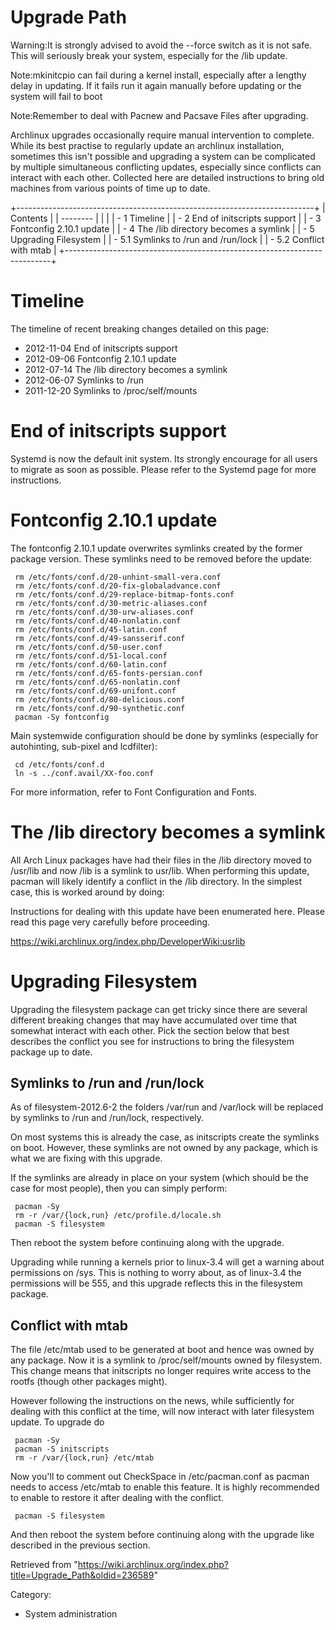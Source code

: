 Upgrade Path
============

Warning:It is strongly advised to avoid the --force switch as it is not
safe. This will seriously break your system, especially for the /lib
update.

Note:mkinitcpio can fail during a kernel install, especially after a
lengthy delay in updating. If it fails run it again manually before
updating or the system will fail to boot

Note:Remember to deal with Pacnew and Pacsave Files after upgrading.

Archlinux upgrades occasionally require manual intervention to complete.
While its best practise to regularly update an archlinux installation,
sometimes this isn't possible and upgrading a system can be complicated
by multiple simultaneous conflicting updates, especially since conflicts
can interact with each other. Collected here are detailed instructions
to bring old machines from various points of time up to date.

+--------------------------------------------------------------------------+
| Contents                                                                 |
| --------                                                                 |
|                                                                          |
| -   1 Timeline                                                           |
| -   2 End of initscripts support                                         |
| -   3 Fontconfig 2.10.1 update                                           |
| -   4 The /lib directory becomes a symlink                               |
| -   5 Upgrading Filesystem                                               |
|     -   5.1 Symlinks to /run and /run/lock                               |
|     -   5.2 Conflict with mtab                                           |
+--------------------------------------------------------------------------+

Timeline
========

The timeline of recent breaking changes detailed on this page:

-   2012-11-04 End of initscripts support
-   2012-09-06 Fontconfig 2.10.1 update
-   2012-07-14 The /lib directory becomes a symlink
-   2012-06-07 Symlinks to /run
-   2011-12-20 Symlinks to /proc/self/mounts

End of initscripts support
==========================

Systemd is now the default init system. Its strongly encourage for all
users to migrate as soon as possible. Please refer to the Systemd page
for more instructions.

Fontconfig 2.10.1 update
========================

The fontconfig 2.10.1 update overwrites symlinks created by the former
package version. These symlinks need to be removed before the update:

     rm /etc/fonts/conf.d/20-unhint-small-vera.conf
     rm /etc/fonts/conf.d/20-fix-globaladvance.conf
     rm /etc/fonts/conf.d/29-replace-bitmap-fonts.conf
     rm /etc/fonts/conf.d/30-metric-aliases.conf
     rm /etc/fonts/conf.d/30-urw-aliases.conf
     rm /etc/fonts/conf.d/40-nonlatin.conf
     rm /etc/fonts/conf.d/45-latin.conf
     rm /etc/fonts/conf.d/49-sansserif.conf
     rm /etc/fonts/conf.d/50-user.conf
     rm /etc/fonts/conf.d/51-local.conf
     rm /etc/fonts/conf.d/60-latin.conf
     rm /etc/fonts/conf.d/65-fonts-persian.conf
     rm /etc/fonts/conf.d/65-nonlatin.conf
     rm /etc/fonts/conf.d/69-unifont.conf
     rm /etc/fonts/conf.d/80-delicious.conf
     rm /etc/fonts/conf.d/90-synthetic.conf
     pacman -Sy fontconfig

Main systemwide configuration should be done by symlinks (especially for
autohinting, sub-pixel and lcdfilter):

     cd /etc/fonts/conf.d
     ln -s ../conf.avail/XX-foo.conf

For more information, refer to Font Configuration and Fonts.

The /lib directory becomes a symlink
====================================

All Arch Linux packages have had their files in the /lib directory moved
to /usr/lib and now /lib is a symlink to usr/lib. When performing this
update, pacman will likely identify a conflict in the /lib directory. In
the simplest case, this is worked around by doing:

Instructions for dealing with this update have been enumerated here.
Please read this page very carefully before proceeding.

https://wiki.archlinux.org/index.php/DeveloperWiki:usrlib

Upgrading Filesystem
====================

Upgrading the filesystem package can get tricky since there are several
different breaking changes that may have accumulated over time that
somewhat interact with each other. Pick the section below that best
describes the conflict you see for instructions to bring the filesystem
package up to date.

Symlinks to /run and /run/lock
------------------------------

As of filesystem-2012.6-2 the folders /var/run and /var/lock will be
replaced by symlinks to /run and /run/lock, respectively.

On most systems this is already the case, as initscripts create the
symlinks on boot. However, these symlinks are not owned by any package,
which is what we are fixing with this upgrade.

If the symlinks are already in place on your system (which should be the
case for most people), then you can simply perform:

     pacman -Sy
     rm -r /var/{lock,run} /etc/profile.d/locale.sh
     pacman -S filesystem

Then reboot the system before continuing along with the upgrade.

Upgrading while running a kernels prior to linux-3.4 will get a warning
about permissions on /sys. This is nothing to worry about, as of
linux-3.4 the permissions will be 555, and this upgrade reflects this in
the filesystem package.

Conflict with mtab
------------------

The file /etc/mtab used to be generated at boot and hence was owned by
any package. Now it is a symlink to /proc/self/mounts owned by
filesystem. This change means that initscripts no longer requires write
access to the rootfs (though other packages might).

However following the instructions on the news, while sufficiently for
dealing with this conflict at the time, will now interact with later
filesystem update. To upgrade do

     pacman -Sy
     pacman -S initscripts
     rm -r /var/{lock,run} /etc/mtab

Now you'll to comment out CheckSpace in /etc/pacman.conf as pacman needs
to access /etc/mtab to enable this feature. It is highly recommended to
enable to restore it after dealing with the conflict.

     pacman -S filesystem

And then reboot the system before continuing along with the upgrade like
described in the previous section.

Retrieved from
"https://wiki.archlinux.org/index.php?title=Upgrade_Path&oldid=236589"

Category:

-   System administration

